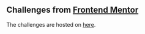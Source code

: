 ## Challenges from [Frontend Mentor](https://www.frontendmentor.io)

The challenges are hosted on [here](https://eriktoger.github.io/frontend_mentor/).
